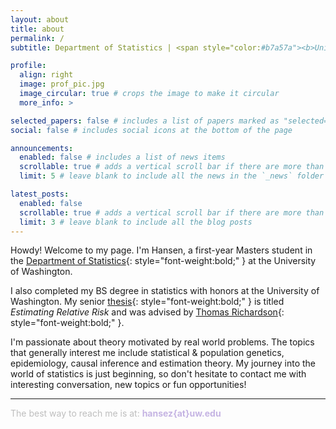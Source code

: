 ```yaml
---
layout: about
title: about
permalink: /
subtitle: Department of Statistics | <span style="color:#b7a57a"><b>University of Washington</b></span>

profile:
  align: right
  image: prof_pic.jpg
  image_circular: true # crops the image to make it circular
  more_info: >

selected_papers: false # includes a list of papers marked as "selected={true}"
social: false # includes social icons at the bottom of the page

announcements:
  enabled: false # includes a list of news items
  scrollable: true # adds a vertical scroll bar if there are more than 3 news items
  limit: 5 # leave blank to include all the news in the `_news` folder

latest_posts:
  enabled: false
  scrollable: true # adds a vertical scroll bar if there are more than 3 new posts items
  limit: 3 # leave blank to include all the blog posts
---
```


Howdy! Welcome to my page. I'm Hansen, a first-year Masters student in the [Department of Statistics](https://stat.uw.edu/){: style="font-weight:bold;" } at the University of Washington.

I also completed my BS degree in statistics with honors at the University of Washington. My senior [thesis](../assets/pdf/thesis.pdf){: style="font-weight:bold;" } is titled _Estimating Relative Risk_ and was advised by [Thomas Richardson](https://sites.stat.washington.edu/tsr/website/inquiry/home.php){: style="font-weight:bold;" }.

I'm passionate about theory motivated by real world problems. The topics that generally interest me include statistical & population genetics, epidemiology, causal inference and estimation theory. My journey into the world of statistics is just beginning, so don't hesitate to contact me with interesting conversation, new topics or fun opportunities!

<hr>

<span style="color:#bebebe">The best way to reach me is at:</span>
<i class="ti ti-inbox" style="color:#c5b4e3"></i> <span style="color:#c5b4e3"><b>hansez{at}uw.edu</b></span> 
